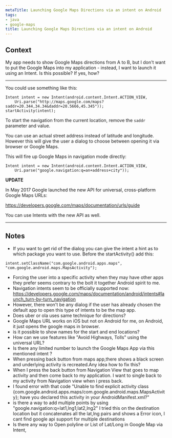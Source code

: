```yaml
---
metaTitle: Launching Google Maps Directions via an intent on Android
tags:
- java
- google-maps
title: Launching Google Maps Directions via an intent on Android
---
```


## Context

My app needs to show Google Maps directions from A to B, but I don't want to put the Google Maps into my application - instead, I want to launch it using an Intent. Is this possible? If yes, how?



---

You could use something like this:



```
Intent intent = new Intent(android.content.Intent.ACTION_VIEW, 
    Uri.parse("http://maps.google.com/maps?saddr=20.344,34.34&daddr=20.5666,45.345"));
startActivity(intent);

```

To start the navigation from the current location, remove the `saddr` parameter and value.


You can use an actual street address instead of latitude and longitude. However this will give the user a dialog to choose between opening it via browser or Google Maps.


This will fire up Google Maps in navigation mode directly:



```
Intent intent = new Intent(android.content.Intent.ACTION_VIEW,
    Uri.parse("google.navigation:q=an+address+city"));

```

**UPDATE**


In May 2017 Google launched the new API for universal, cross-platform Google Maps URLs:


<https://developers.google.com/maps/documentation/urls/guide>


You can use Intents with the new API as well.



---

## Notes

- If you want to get rid of the dialog you can give the intent a hint as to which package you want to use. Before the startActivity() add this:

`intent.setClassName("com.google.android.apps.maps", "com.google.android.maps.MapsActivity");`
- Forcing the user into a specific activity when they may have other apps they prefer seems contrary to the bolt it together Android spirit to me.
- Navigation intents seem to be officially supported now: https://developers.google.com/maps/documentation/android/intents#launch_turn-by-turn_navigation
- However, there won't be any dialog if the user has already chosen the default app to open this type of intents to be the map app.
- Does uber or ola uses same technique for directions?
- Google Maps URL works on iOS but not on Android for me, on Android, it just opens the google maps in browser.
- is it possible to show names for the start and end locations?
- How can we use features like "Avoid Highways, Tolls" using the universal URL?
- Is there any limited number to launch the Google Maps App via this mentioned intent ?
- When pressing back button from maps app,there shows a black screen and underlying activity is recreated.Any idea how to fix this?
- When I press the back button from Navigation View that goes to map activity and then come back to my application. I want to single back to my activity from Navigation view when i press  back.
- I found error with that code
"Unable to find explicit activity class {com.google.android.apps.maps/com.google.android.maps.MapsActivity}; have you declared this activity in your AndroidManifest.xml?"
- is there a way to add multiple points by using
"google.navigation:q=lat1,lng1;lat2,lng2" I tried this on the destination location but it concatenates all the lat,lng pairs and shows a Error icon, I cant find google api support for multiple destinations
- Is there any way to Open polyline or List of Lat/Long in Google Map via Intent,
